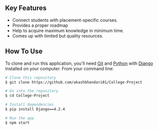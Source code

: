 

## Key Features

* Connect students with placement-specific courses.
* Provides a proper roadmap
* Help to acquire maximum knowledge in minimum time.  
* Comes up with limited but quality resources.
## How To Use

To clone and run this application, you'll need [Git](https://git-scm.com) and [Python](https://www.python.org/downloads/) with [Django](https://www.djangoproject.com/download/) installed on your computer. From your command line:

```bash
# Clone this repository
$ git clone https://github.com/akashbhandari01/College-Project

# Go into the repository
$ cd College-Project

# Install dependencies
$ pip install Django==4.2.4

# Run the app
$ npm start
```





